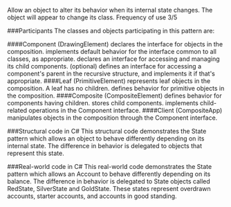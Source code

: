 Allow an object to alter its behavior when its internal state changes. The object will appear to change its class.
Frequency of use 3/5

###Participants
The classes and objects participating in this pattern are:

####Component   (DrawingElement)
declares the interface for objects in the composition.
implements default behavior for the interface common to all classes, as appropriate.
declares an interface for accessing and managing its child components.
(optional) defines an interface for accessing a component's parent in the recursive structure, and implements it if that's appropriate.
####Leaf   (PrimitiveElement)
represents leaf objects in the composition. A leaf has no children.
defines behavior for primitive objects in the composition.
####Composite   (CompositeElement)
defines behavior for components having children.
stores child components.
implements child-related operations in the Component interface.
####Client  (CompositeApp)
manipulates objects in the composition through the Component interface.



###Structural code in C#
This structural code demonstrates the State pattern which allows an object to behave differently depending on its internal state. The difference in behavior is delegated to objects that represent this state.

###Real-world code in C#
This real-world code demonstrates the State pattern which allows an Account to behave differently depending on its balance. The difference in behavior is delegated to State objects called RedState, SilverState and GoldState. These states represent overdrawn accounts, starter accounts, and accounts in good standing.
